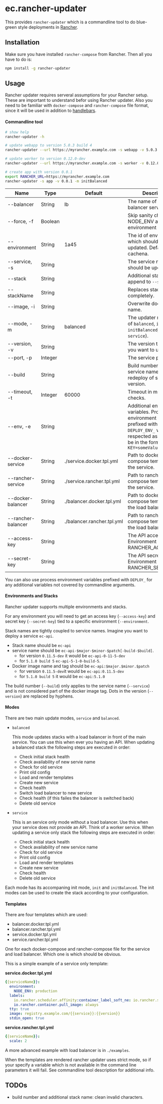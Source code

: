 # ec.rancher-updater

This provides `rancher-updater` which is a commandline tool to do blue-green style deployments in [Rancher](http://rancher.com/rancher/).

## Installation

Make sure you have installed `rancher-compose` from Rancher. Then all you have to do is:

```sh
npm install -g rancher-updater
```

## Usage
Rancher updater requires serveral assumptions for your Rancher setup. These are important to understand befor using Rancher updater. Also you need to be familiar with `docker-compose` and `rancher-compose` file format, since it will be used in addition to [handlebars](http://handlebarsjs.com/).

#### Commandline tool
```sh
# show help
rancher-updater -h

# update webapp to version 5.0.3 build 4
rancher-updater --url https://myrancher.example.com -s webapp -v 5.0.3 --build 4

# update worker to version 0.12.0-dev
rancher-updater --url https://myrancher.example.com -s worker -v 0.12.0-dev -m service

# create app with version 0.0.1
export RANCHER_URL=https://myrancher.example.com
rancher-updater -s app -v 0.0.1 -m initBalanced
```

| Name               | Type    | Default                    | Description |
| ------------------ | ------- | -------------------------- | ----------- |
| --balancer         | String  | lb                         | The name of the load balancer service. |
| --force, -f        | Boolean |                            | Skip sanity check of NODE_ENV and environment id. |
| --environment      | String  | 1a45                       | The id of environment which should be updated. Defaults to cachena. |
| --service, -s      | String  |                            | The service name which should be updated. |
| --stack            | String  |                            | Additional stack name to append to `--service`. |
| --stackName        | String  |                            | Replaces stack name completely. |
| --image, -i        | String  |                            | Overwrite docker image name. |
| --mode, -m         | String  | balanced                   | The updater mode (one of `balanced`, `init`, `initBalanced`, and `service`). |
| --version, -v      | String  |                            | The version tag to which you want to update. |
| --port, -p         | Integer |                            | The service port. |
| --build            | String  |                            | Build number to add to service name. Allows redeploy of same version. |
| --timeout, -t      | Integer | 60000                      | Timeout in ms for health checks. |
| --env, -e          | String  |                            | Additional environment variables. Process environment variables prefixed with `DEPLOY_ENV_` will be respected as well. Must be in the format `KEY=someValue` |
| --docker-service   | String  | ./service.docker.tpl.yml   | Path to docker-compose template for the service. |
| --rancher-service  | String  | ./service.rancher.tpl.yml  | Path to rancher-compose template for the service. |
| --docker-balancer  | String  | ./balancer.docker.tpl.yml  | Path to docker-compose template for the load balancer. |
| --rancher-balancer | String  | ./balancer.rancher.tpl.yml | Path to rancher-compose template for the load balancer. |
| --access-key       | String  |                            | The API access key. Environment variable: RANCHER_ACCESS_KEY |
| --secret-key       | String  |                            | The API secret key. Environment variable: RANCHER_SECRET_KEY |

You can also use process environment variables prefixed with `DEPLOY_` for any
additional variables not covered by commandline arguments.



#### Environments and Stacks
Rancher updater supports multiple environments and stacks.

For any environment you will need to get an access key (`--access-key`) and secret key (`--secret-key`) tied to a specific environment (`--environment`.

Stack names are tightly coupled to service names. Imagine you want to deploy a service `ec-api`.

* Stack name should be `ec-api`
* service name should be `ec-api-$major-$minor-$patch[-build-$build]`.
	* for version `0.11.5-dev` it would be `ec-api-0-11-5-dev`
	* for `5.1.0 build 5` `ec-api-5-1-0-build-5`.
* Docker image name and tag should be `ec-api:$major.$minor.$patch`
	* for version `0.11.5-dev`it would be `ec-api:0.11.5-dev`
	* for `5.1.0 build 5` it would be `ec-api:5.1.0`

The build number (`--build`) only applies to the service name (`--service`) and is not considered part of the docker image tag. Dots in the version (`--version`) are replaced by hyphens.

#### Modes
There are two main update modes, `service` and `balanced`.

* `balanced`

	This mode updates stacks with a load balancer in front of the main service. You can use this when ever you having an API. When updating a balanced stack the following steps are executed in order:
	
	* Check initial stack health
	* Check availability of new servie name
	* Check for old service
	* Print old config
	* Load and render templates
	* Create new service
	* Check health
	* Switch load balancer to new service
	* Check health (if this failes the balancer is switched back)
	* Delete old service

* `service`

	This is an service only mode without a load balancer. Use this when your service does not provide an API. Think of a worker service. When updating a service only stack the following steps are executed in order:
	
	* Check initial stack health
	* Check availability of new service name
	* Check for old service
	* Print old config
	* Load and render templates
	* Create new service
	* Check health
	* Delete old service

Each mode has its accompaning init mode, `init` and `initBalanced`. The init modes can be used to create the stack according to your configuration.

#### Templates

There are four templates which are used:

* balancer.docker.tpl.yml
* balancer.rancher.tpl.yml
* service.docker.tpl.yml
* service.rancher.tpl.yml

One for each docker-compose and rancher-compose file for the service and load balancer. Which one is which should be obvious.


This is a simple example of a service only template:

**service.docker.tpl.yml**

```yaml
{{serviceName}}:
  environment:
    NODE_ENV: production
  labels:
    io.rancher.scheduler.affinity:container_label_soft_ne: io.rancher.stack_service.name=$${stack_name}/$${service_name}
    io.rancher.container.pull_image: always
  tty: true
  image: registry.example.com/{{service}}:{{version}}
  stdin_open: true
```

**service.rancher.tpl.yml**

```yaml
{{serviceName}}:
  scale: 2
```

A more advanced example with load balancer is in `./examples`.

When the templates are rendered rancher updater uses strict mode, so if your specify a variable which is not available in the command line parameters it will fail. See commandline tool description for additional info.

## TODOs
* build number and additional stack name: clean invalid characters.
